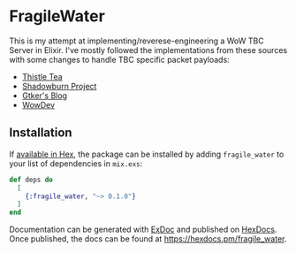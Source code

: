 # FragileWater

This is my attempt at implementing/reverese-engineering a WoW TBC Server in Elixir. I've mostly followed the implementations from these sources with some changes to handle TBC specific packet payloads:

- [Thistle Tea](https://github.com/pikdum/thistle_tea)
- [Shadowburn Project](https://gitlab.com/shadowburn/shadowburn)
- [Gtker's Blog](https://gtker.com/implementation-guide-for-the-world-of-warcraft-flavor-of-srp6/)
- [WowDev](https://wowdev.wiki/Login_Packet)

## Installation

If [available in Hex](https://hex.pm/docs/publish), the package can be installed
by adding `fragile_water` to your list of dependencies in `mix.exs`:

```elixir
def deps do
  [
    {:fragile_water, "~> 0.1.0"}
  ]
end
```

Documentation can be generated with [ExDoc](https://github.com/elixir-lang/ex_doc)
and published on [HexDocs](https://hexdocs.pm). Once published, the docs can
be found at <https://hexdocs.pm/fragile_water>.


